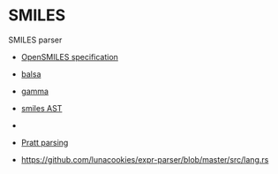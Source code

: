 # SMILES

SMILES parser

* [OpenSMILES specification](http://opensmiles.org/opensmiles.html)

* [balsa](https://github.com/metamolecular/balsa)
* [gamma](https://github.com/metamolecular/gamma)
* [smiles AST](https://github.com/rapodaca/smiles_ast)
* 

* [Pratt parsing](https://matklad.github.io/2020/04/13/simple-but-powerful-pratt-parsing.html)
* https://github.com/lunacookies/expr-parser/blob/master/src/lang.rs